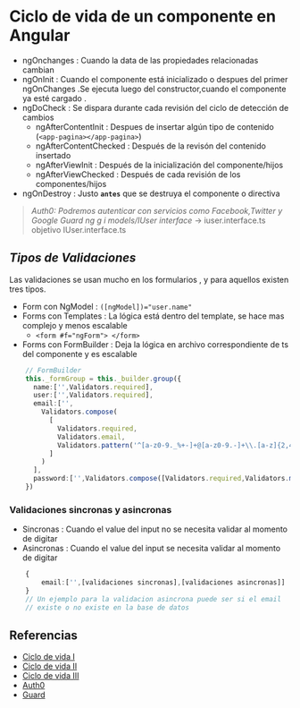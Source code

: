 # **Ciclo de vida de un componente en Angular**

- ngOnchanges           : Cuando la data de las propiedades relacionadas cambian
- ngOnInit              : Cuando el componente está inicializado o despues del primer ngOnChanges .Se ejecuta luego del constructor,cuando el componente ya esté cargado .
- ngDoCheck             : Se dispara durante cada revisión del ciclo de detección de cambios
  - ngAfterContentInit    : Despues de insertar algún tipo de contenido (`<app-pagina></app-pagina>`)
  - ngAfterContentChecked : Después de la revisón del contenido insertado
  - ngAfterViewInit       : Después de la inicialización del componente/hijos
  - ngAfterViewChecked    : Después de cada revisión de los componentes/hijos
- ngOnDestroy           : Justo **`antes`** que se destruya el componente o directiva

> *Auth0: Podremos autenticar con servicios como Facebook,Twitter y Google*
> *Guard*
> *ng g i models/IUser interface* -> iuser.interface.ts objetivo IUser.interface.ts

## *Tipos de Validaciones*

Las validaciones se usan mucho en los formularios , y para aquellos existen tres tipos.

- Form con NgModel : `([ngModel])="user.name"`
- Forms con Templates : La lógica está dentro del template, se hace mas complejo y menos escalable
  - `<form #f="ngForm"> </form>`
- Forms con FormBuilder : Deja la lógica en archivo correspondiente de ts del componente y es escalable

```typescript
    // FormBuilder
    this._formGroup = this._builder.group({
      name:['',Validators.required],
      user:['',Validators.required],
      email:['',
        Validators.compose(
          [
            Validators.required,
            Validators.email,
            Validators.pattern('^[a-z0-9._%+-]+@[a-z0-9.-]+\\.[a-z]{2,4}$')
          ]
        )
      ],
      password:['',Validators.compose([Validators.required,Validators.minLength(6)])]
    })
```

### **Validaciones sincronas y asincronas**

- Sincronas : Cuando el value del input no se necesita validar al momento de digitar
- Asincronas : Cuando el value del input se necesita validar al momento de digitar

```typescript
    {
        email:['',[validaciones sincronas],[validaciones asincronas]]
    }
    // Un ejemplo para la validacion asincrona puede ser si el email 
    // existe o no existe en la base de datos
```

## **Referencias**

- [Ciclo de vida I](https://medium.com/angular-chile/angular-componentes-y-sus-ciclos-de-vida-aa639e13a688)
- [Ciclo de vida II](https://www.youtube.com/watch?v=I2niAQioGvI)
- [Ciclo de vida III](https://angular.io/guide/lifecycle-hooks)
- [Auth0](https://www.infobae.com/economia/finanzas-y-negocios/2019/05/25/el-guardian-de-los-passwords-la-historia-de-auth0-la-startup-que-ya-vale-usd-1-100-millones-y-es-el-quinto-unicornio-argentino/)
- [Guard](https://codingpotions.com/angular-seguridad)